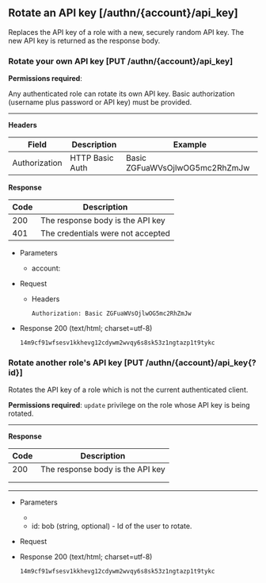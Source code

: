 ## Rotate an API key [/authn/{account}/api_key]

Replaces the API key of a role with a new, securely random 
API key. The new API key is returned as the response body.

### Rotate your own API key [PUT /authn/{account}/api_key]

**Permissions required**:

Any authenticated role can rotate its own API key. Basic authorization (username plus password or API key) must be provided.

---

**Headers**

|Field        |Description    |Example                       |
|-------------|---------------|------------------------------|
|Authorization|HTTP Basic Auth|Basic ZGFuaWVsOjlwOG5mc2RhZmJw|

**Response**

|Code|Description                                 |
|----|--------------------------------------------|
|200 |The response body is the API key            |
|401 | The credentials were not accepted          |

+ Parameters
  + account: <!-- include(partials/account_param.md) -->

+ Request
    + Headers
    
        ```
        Authorization: Basic ZGFuaWVsOjlwOG5mc2RhZmJw
        ```
        
+ Response 200 (text/html; charset=utf-8)

    ```
    14m9cf91wfsesv1kkhevg12cdywm2wvqy6s8sk53z1ngtazp1t9tykc
    ```

### Rotate another role's API key [PUT /authn/{account}/api_key{?id}]

Rotates the API key of a role which is not the current authenticated client.

**Permissions required**: `update` privilege on the role whose API key is being rotated.

---

<!-- include(partials/auth_header_table.md) -->

**Response**

|Code|Description                     |
|----|--------------------------------|
|200 |The response body is the API key|
|<!-- include(partials/http_401.md) -->|
|<!-- include(partials/http_403.md) -->|

---

+ Parameters
  + <!-- include(partials/account_param.md) -->
  + id: bob (string, optional) - Id of the user to rotate.

+ Request
    <!-- include(partials/auth_header_code.md) -->

+ Response 200 (text/html; charset=utf-8)

    ```
    14m9cf91wfsesv1kkhevg12cdywm2wvqy6s8sk53z1ngtazp1t9tykc
    ```
